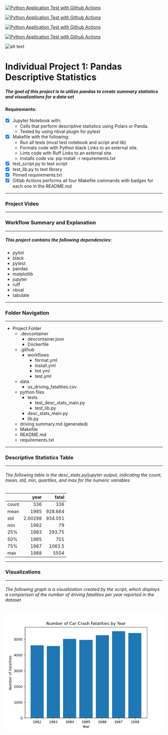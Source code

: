 [![Python Application Test with Github Actions](https://github.com/nogibjj/lilah_duboff_indiv_proj1/actions/workflows/format.yml/badge.svg)](https://github.com/nogibjj/lilah_duboff_indiv_proj1/actions/workflows/format.yml)

[![Python Application Test with Github Actions](https://github.com/nogibjj/lilah_duboff_indiv_proj1/actions/workflows/install.yml/badge.svg)](https://github.com/nogibjj/lilah_duboff_indiv_proj1/actions/workflows/install.yml)

[![Python Application Test with Github Actions](https://github.com/nogibjj/lilah_duboff_indiv_proj1/actions/workflows/lint.yml/badge.svg)](https://github.com/nogibjj/lilah_duboff_indiv_proj1/actions/workflows/lint.yml)

[![Python Application Test with Github Actions](https://github.com/nogibjj/lilah_duboff_indiv_proj1/actions/workflows/test.yml/badge.svg)](https://github.com/nogibjj/lilah_duboff_indiv_proj1/actions/workflows/test.yml)

![alt text](<Screenshot 2024-09-16 at 1.07.30 AM.png>)

# **Individual Project 1: Pandas Descriptive Statistics**
##### The goal of this project is to utilize pandas to create summary statistics and visualizations for a data set
#### Requirements:

- [x] Jupyter Notebook with: 
    - Cells that perform descriptive statistics using Polars or Panda.
    - Tested by using nbval plugin for pytest
- [x] Makefile with the following:
    - Run all tests (must test notebook and script and lib)
    - Formats code with Python black Links to an external site.
    - Lints code with Ruff Links to an external site.
    - Installs code via:  pip install -r requirements.txt
- [x] test_script.py to test script
- [x] test_lib.py to test library
- [x] Pinned requirements.txt
- [x] Gitlab Actions performs all four Makefile commands with badges for each one in the README.md

---
### Project Video 
------------
<insert video link>

### Workflow Summary and Explanation
---
##### This project contains the following dependencies:
- pylint 
- black
- pytest
- pandas
- matplotlib
- jupyter
- ruff 
- nbval 
- tabulate 

---
### Folder Navigation
---
- Project Folder
    - .devcontainer
        - devcontainer.json
        - Dockerfile
    - .github
        - workflows
            - format.yml
            - install.yml
            - lint.yml
            - test.yml
    - data
        - us_driving_fatalities.csv
    - python files
        - tests
            - test_desc_stats_main.py
            - test_lib.py
        - desc_stats_main.py
        - lib.py
    - driving summary.md (generated)
    - Makefile
    - README.md
    - requirements.txt
---
### Descriptive Statistics Table
---
###### The following table is the desc_stats.py/jupyter output, indicating the count, mean, std, min, quartiles, and max for the numeric variables

|       |       year |    fatal |
|:------|-----------:|---------:|
| count |  336       |  336     |
| mean  | 1985       |  928.664 |
| std   |    2.00298 |  934.051 |
| min   | 1982       |   79     |
| 25%   | 1983       |  293.75  |
| 50%   | 1985       |  701     |
| 75%   | 1987       | 1063.5   |
| max   | 1988       | 5504     |

---
### Visualizations
---
###### The following graph is a visualization created by the script, which displays a comparison of the number of driving fatalities per year reported in the dataset

![alt text](python_files/outputs/output.png)







